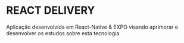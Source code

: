 # REACT DELIVERY

Aplicação desenvolvida em React-Native & EXPO visando aprimorar e desenvolver os estudos sobre esta tecnologia.
